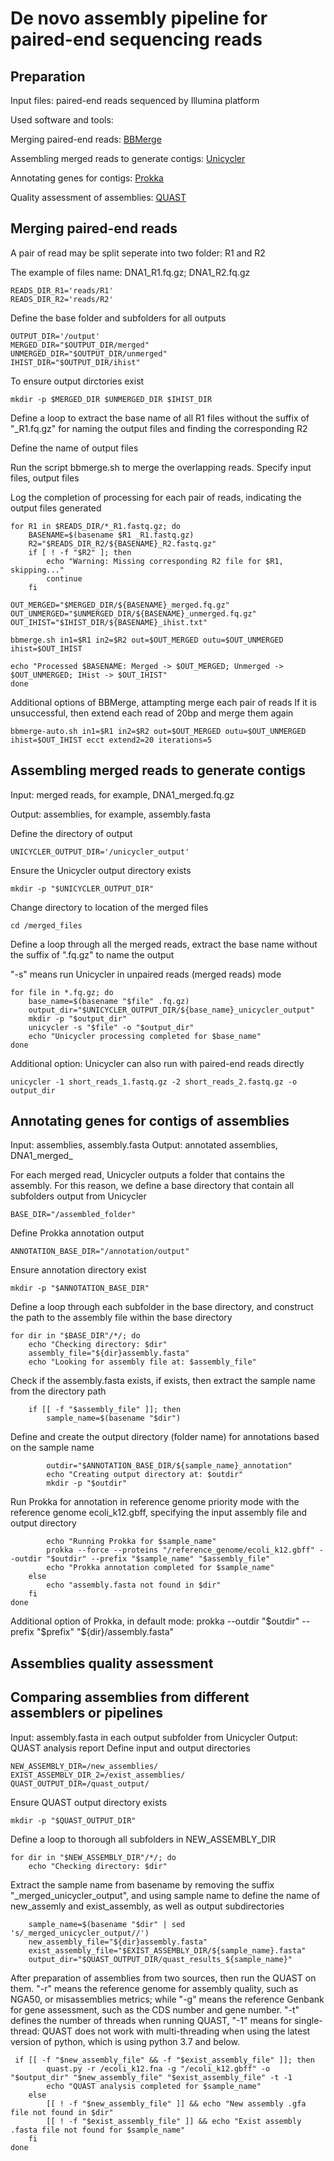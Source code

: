# De novo assembly pipeline for paired-end sequencing reads



## Preparation

Input files: paired-end reads sequenced by Illumina platform

Used software and tools:

Merging paired-end reads: [BBMerge](https://jgi.doe.gov/data-and-tools/software-tools/bbtools/bb-tools-user-guide/bbmerge-guide/)

Assembling merged reads to generate contigs: [Unicycler](https://github.com/rrwick/Unicycler)

Annotating genes for contigs: [Prokka](https://github.com/tseemann/prokka)

Quality assessment of assemblies: [QUAST](https://github.com/ablab/quast)

## Merging paired-end reads

A pair of read may be split seperate into two folder: R1 and R2

The example of files name: DNA1_R1.fq.gz; DNA1_R2.fq.gz

```
READS_DIR_R1='reads/R1'
READS_DIR_R2='reads/R2'
```
Define the base folder and subfolders for all outputs

```
OUTPUT_DIR='/output'
MERGED_DIR="$OUTPUT_DIR/merged"
UNMERGED_DIR="$OUTPUT_DIR/unmerged"
IHIST_DIR="$OUTPUT_DIR/ihist"
```
To ensure output dirctories exist
```
mkdir -p $MERGED_DIR $UNMERGED_DIR $IHIST_DIR
```
Define a loop to extract the base name of all R1 files without the suffix of "_R1.fq.gz" for naming the output files and finding the corresponding R2

Define the name of output files

Run the script bbmerge.sh to merge the overlapping reads. Specify input files, output files

Log the completion of processing for each pair of reads, indicating the output files generated
```
for R1 in $READS_DIR/*_R1.fastq.gz; do
    BASENAME=$(basename $R1 _R1.fastq.gz)
    R2="$READS_DIR_R2/${BASENAME}_R2.fastq.gz"
    if [ ! -f "$R2" ]; then
        echo "Warning: Missing corresponding R2 file for $R1, skipping..."
        continue
    fi

OUT_MERGED="$MERGED_DIR/${BASENAME}_merged.fq.gz"
OUT_UNMERGED="$UNMERGED_DIR/${BASENAME}_unmerged.fq.gz"
OUT_IHIST="$IHIST_DIR/${BASENAME}_ihist.txt"

bbmerge.sh in1=$R1 in2=$R2 out=$OUT_MERGED outu=$OUT_UNMERGED ihist=$OUT_IHIST

echo "Processed $BASENAME: Merged -> $OUT_MERGED; Unmerged -> $OUT_UNMERGED; IHist -> $OUT_IHIST"
done
```
Additional options of BBMerge, attampting merge each pair of reads
If it is unsuccessful, then extend each read of 20bp and merge them again
```
bbmerge-auto.sh in1=$R1 in2=$R2 out=$OUT_MERGED outu=$OUT_UNMERGED ihist=$OUT_IHIST ecct extend2=20 iterations=5
```
## Assembling merged reads to generate contigs
Input: merged reads, for example, DNA1_merged.fq.gz

Output: assemblies, for example, assembly.fasta

Define the directory of output
```
UNICYCLER_OUTPUT_DIR='/unicycler_output'
```
Ensure the Unicycler output directory exists
```
mkdir -p "$UNICYCLER_OUTPUT_DIR"
```
Change directory to location of the merged files
```
cd /merged_files
```
Define a loop through all the merged reads, extract the base name without the suffix of ".fq.gz" to name the output

"-s" means run Unicycler in unpaired reads (merged reads) mode
```
for file in *.fq.gz; do
    base_name=$(basename "$file" .fq.gz)
    output_dir="$UNICYCLER_OUTPUT_DIR/${base_name}_unicycler_output"
    mkdir -p "$output_dir"
    unicycler -s "$file" -o "$output_dir"
    echo "Unicycler processing completed for $base_name"
done
```
Additional option: Unicycler can also run with paired-end reads directly
```
unicycler -1 short_reads_1.fastq.gz -2 short_reads_2.fastq.gz -o output_dir
```
## Annotating genes for contigs of assemblies
Input: assemblies, assembly.fasta
Output: annotated assemblies, DNA1_merged_

For each merged read, Unicycler outputs a folder that contains the assembly. For this reason, we define a base directory that contain all subfolders output from Unicycler
```
BASE_DIR="/assembled_folder"
```
Define Prokka annotation output
```
ANNOTATION_BASE_DIR="/annotation/output"
```
Ensure annotation directory exist
```
mkdir -p "$ANNOTATION_BASE_DIR"
```
Define a loop through each subfolder in the base directory, and construct the path to the assembly file within the base directory
```
for dir in "$BASE_DIR"/*/; do
    echo "Checking directory: $dir"
    assembly_file="${dir}assembly.fasta"
    echo "Looking for assembly file at: $assembly_file"
```
Check if the assembly.fasta exists, if exists, then extract the sample name from the directory path
```
    if [[ -f "$assembly_file" ]]; then
        sample_name=$(basename "$dir")
```
Define and create the output directory (folder name) for annotations based on the sample name
```
        outdir="$ANNOTATION_BASE_DIR/${sample_name}_annotation"
        echo "Creating output directory at: $outdir"
        mkdir -p "$outdir"
```
Run Prokka for annotation in reference genome priority mode with the reference genome ecoli_k12.gbff, specifying the input assembly file and output directory
```
        echo "Running Prokka for $sample_name"
        prokka --force --proteins "/reference_genome/ecoli_k12.gbff" --outdir "$outdir" --prefix "$sample_name" "$assembly_file"
        echo "Prokka annotation completed for $sample_name"
    else
        echo "assembly.fasta not found in $dir"
    fi
done
```
Additional option of Prokka, in default mode: prokka --outdir "$outdir" --prefix "$prefix" "${dir}/assembly.fasta"
## Assemblies quality assessment
## Comparing assemblies from different assemblers or pipelines
Input: assembly.fasta in each output subfolder from Unicycler
Output: QUAST analysis report
Define input and output directories
```
NEW_ASSEMBLY_DIR=/new_assemblies/
EXIST_ASSEMBLY_DIR_2=/exist_assemblies/
QUAST_OUTPUT_DIR=/quast_output/
```
Ensure QUAST output directory exists
```
mkdir -p "$QUAST_OUTPUT_DIR"
```
Define a loop to thorough all subfolders in NEW_ASSEMBLY_DIR
```
for dir in "$NEW_ASSEMBLY_DIR"/*/; do
    echo "Checking directory: $dir"
```
Extract the sample name from basename by removing the suffix "_merged_unicycler_output", and using sample name to define the name of new_assemly and exist_assembly, as well as output subdirectories
```
    sample_name=$(basename "$dir" | sed 's/_merged_unicycler_output//')
    new_assembly_file="${dir}assembly.fasta"
    exist_assembly_file="$EXIST_ASSEMBLY_DIR/${sample_name}.fasta"
    output_dir="$QUAST_OUTPUT_DIR/quast_results_${sample_name}"
```
After preparation of assemblies from two sources, then run the QUAST on them. "-r" means the reference genome for assembly quality, such as NGA50, or misassemblies metrics; while "-g" means the reference Genbank for gene assessment, such as the CDS number and gene number. "-t" defines the number of threads when running QUAST, "-1" means for single-thread: QUAST does not work with multi-threading when using the latest version of python, which is using python 3.7 and below.
```
 if [[ -f "$new_assembly_file" && -f "$exist_assembly_file" ]]; then
        quast.py -r /ecoli_k12.fna -g "/ecoli_k12.gbff" -o "$output_dir" "$new_assembly_file" "$exist_assembly_file" -t -1
        echo "QUAST analysis completed for $sample_name"
    else
        [[ ! -f "$new_assembly_file" ]] && echo "New assembly .gfa file not found in $dir"
        [[ ! -f "$exist_assembly_file" ]] && echo "Exist assembly .fasta file not found for $sample_name"
    fi
done
```


















